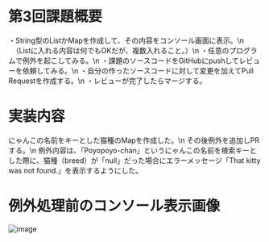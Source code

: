 # 第3回課題概要
・String型のListかMapを作成して、その内容をコンソール画面に表示。\n
　（Listに入れる内容は何でもOKだが、複数入れること。）\n
・任意のプログラムで例外を起こしてみる。\n
・課題のソースコードをGitHubにpushしてレビューを依頼してみる。\n
・自分の作ったソースコードに対して変更を加えてPull Requestを作成する。\n
・レビューが完了したらマージする。

# 実装内容
にゃんこの名前をキーとした猫種のMapを作成した。\n
その後例外を追加しPRする。\n
例外内容は、「Poyopoyo-chan」というにゃんこの名前を検索キーとした際に、猫種（breed）が「null」だった場合にエラーメッセージ「That kitty was not found.」を表示するようにした。

# 例外処理前のコンソール表示画像
![image](https://github.com/Ema-Sakai/re-Assignment-3/assets/166620990/f706b4d2-bcef-4374-8610-266502a08ff9)
